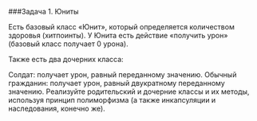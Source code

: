 ###Задача 1. Юниты

Есть базовый класс «Юнит», который определяется количеством здоровья (хитпоинты). У Юнита есть действие «получить урон» (базовый класс получает 0 урона).

Также есть два дочерних класса:

Солдат: получает урон, равный переданному значению.
Обычный гражданин: получает урон, равный двукратному переданному значению. 
Реализуйте родительский и дочерние классы и их методы, используя принцип полиморфизма (а также инкапсуляции и наследования, конечно же).